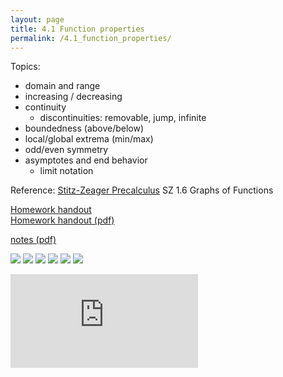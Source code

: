 ```yaml
---
layout: page
title: 4.1 Function properties
permalink: /4.1_function_properties/
---
```


Topics: 

- domain and range
- increasing / decreasing
- continuity
    - discontinuities: removable, jump, infinite
- boundedness (above/below)
- local/global extrema (min/max)
- odd/even symmetry
- asymptotes and end behavior 
    - limit notation

Reference:
[Stitz-Zeager Precalculus](https://www.stitz-zeager.com/)
SZ 1.6 Graphs of Functions

[Homework handout](handout)  
[Homework handout (pdf)](handout.pdf)

[notes (pdf)](PCHA_4.1_FunctionProperties.pdf)

![](0.png)
![](1.png)
![](2.png)
![](3.png)
![](4.png)
![](5.png)

<iframe class="video" src="https://www.youtube.com/embed/AuKYJd7cEyc" title="YouTube video player" frameborder="0" allow="accelerometer; autoplay; clipboard-write; encrypted-media; gyroscope; picture-in-picture" allowfullscreen></iframe>

